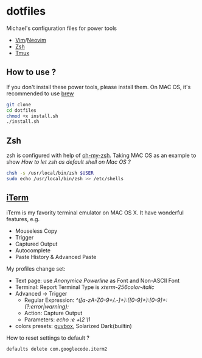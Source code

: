 # dotfiles

Michael's configuration files for power tools
* [Vim](http://www.vim.org)/[Neovim](http://neovim.io/)
* [Zsh](http://www.zsh.org)
* [Tmux](http://tmux.github.io)

## How to use ?

If you don't install these power tools, please install them. On MAC OS, it's recommended
to use [brew](http://brew.sh)

```sh
git clone
cd dotfiles
chmod +x install.sh
./install.sh
```

## Zsh

zsh is configured with help of [oh-my-zsh](https://github.com/robbyrussell/oh-my-zsh).
Taking MAC OS as an example to show *How to let zsh as default shell on Mac OS ?*

```sh
chsh -s /usr/local/bin/zsh $USER
sudo echo /usr/local/bin/zsh >> /etc/shells
```

## [iTerm](https://iterm2.com)

iTerm is my favority terminal emulator on MAC OS X. It have wonderful features, e.g.

* Mouseless Copy
* Trigger
* Captured Output
* Autocomplete
* Paste History & Advanced Paste

My profiles change set:

* Text page: use *Anonymice Powerline* as Font and Non-ASCII Font
* Terminal: Report Terminal  Type is *xterm-256color-italic*
* Advanced -> Trigger
	* Regular Expression: *^([a-zA-Z0-9+/.-]+):([0-9]+):[0-9]+: (?:error|warning):*
	* Action: Capture Output
	* Parameters: *echo :e +\2 \1*
* colors presets: [guvbox](https://github.com/morhetz/gruvbox-generalized/tree/master/iterm2), Solarized Dark(builtin)

How to reset settings to default ?

```sh
defaults delete com.googlecode.iterm2
```


